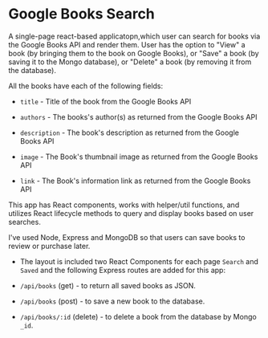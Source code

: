 # Google Books Search

A single-page react-based applicatopn,which user can search for books via the Google Books API and render them. User has the option to "View" a book (by bringing them to the book on Google Books), or "Save" a book (by saving it to the Mongo database), or "Delete" a book  (by removing it from the database).

All the books have each of the following fields:

* `title` - Title of the book from the Google Books API

* `authors` - The books's author(s) as returned from the Google Books API

* `description` - The book's description as returned from the Google Books API

* `image` - The Book's thumbnail image as returned from the Google Books API

* `link` - The Book's information link as returned from the Google Books API


This app has React components, works with helper/util functions, and utilizes React lifecycle methods to query and display books based on user searches. 

I've used Node, Express and MongoDB so that users can save books to review or purchase later.

* The layout is included two React Components for each page `Search` and `Saved` and the following Express routes are added for this app:

* `/api/books` (get) - to return all saved books as JSON.

* `/api/books` (post) - to save a new book to the database.

* `/api/books/:id` (delete) - to delete a book from the database by Mongo `_id`.



